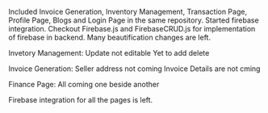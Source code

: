 Included 
Invoice Generation, Inventory Management, Transaction Page, Profile Page, Blogs and Login Page in the same repository.
Started firebase integration. Checkout Firebase.js and FirebaseCRUD.js for implementation of firebase in backend.
Many beautification changes are left.

Invetory Management:
	Update not editable
	Yet to add delete
	
Invoice Generation:
	Seller address not coming
	Invoice Details are not cming
	
Finance Page:
	All coming one beside another
	
Firebase integration for all the pages is left.


	
	
	
